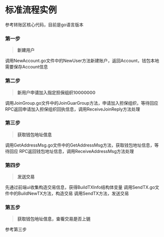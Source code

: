 # 标准流程实例
参考转账区核心代码，目前是go语言版本

### 第一步
> **新建用户**

调用NewAccount.go文件中的NewUser方法新建账户，返回Account，钱包本地需要保存Account信息

### 第二步
> **新用户申请加入指定担保组织10000000**

调用JoinGroup.go文件中的JoinGuarGroup方法，申请加入担保组织，等待回应
RPC返回申请加入担保组织回执信息，调用ReceiveJoinReply方法处理

### 第三步
> **获取钱包地址信息**

调用GetAddressMsg.go文件中的GetAddressMsg方法，获取钱包地址信息，等待回应
RPC返回钱包地址信息，调用ReceiveAddressMsg方法处理

### 第四步
> **发送交易**

先通过前端ui收集构造交易信息，获得BuildTXInfo结构体变量
调用SendTX.go文件中的BuildNewTX方法，构造交易
调用SendTX方法，发送交易

### 第五步
> **获取钱包地址信息，查看交易是否上链**

参考第三步

